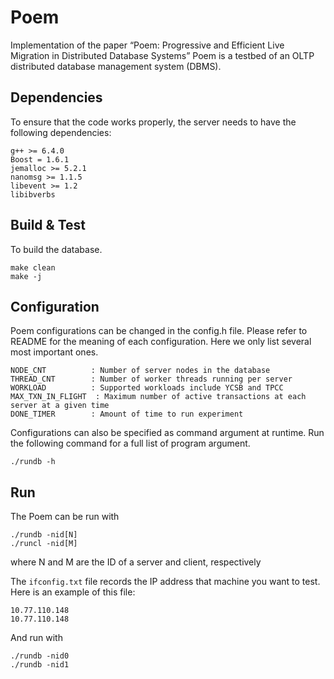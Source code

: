 Poem
=======
Implementation of the paper “Poem: Progressive and Efficient Live Migration in Distributed Database Systems”
Poem is a testbed of an OLTP distributed database management system (DBMS).


## Dependencies
To ensure that the code works properly, the server needs to have the following dependencies:

    g++ >= 6.4.0
    Boost = 1.6.1
    jemalloc >= 5.2.1
    nanomsg >= 1.1.5
    libevent >= 1.2
    libibverbs

Build & Test
------------

To build the database.

    make clean
    make -j

Configuration
-------------

Poem configurations can be changed in the config.h file. Please refer to README for the meaning of each configuration. Here we only list several most important ones.

    NODE_CNT          : Number of server nodes in the database
    THREAD_CNT        : Number of worker threads running per server
    WORKLOAD          : Supported workloads include YCSB and TPCC
    MAX_TXN_IN_FLIGHT  : Maximum number of active transactions at each server at a given time
    DONE_TIMER        : Amount of time to run experiment

Configurations can also be specified as command argument at runtime. Run the following command for a full list of program argument.

    ./rundb -h

Run
---

The Poem can be run with

    ./rundb -nid[N]
    ./runcl -nid[M]

where N and M are the ID of a server and client, respectively

The `ifconfig.txt` file records the IP address that machine you want to test.
Here is an example of this file:

    10.77.110.148
    10.77.110.148

And run with

    ./rundb -nid0
    ./rundb -nid1
